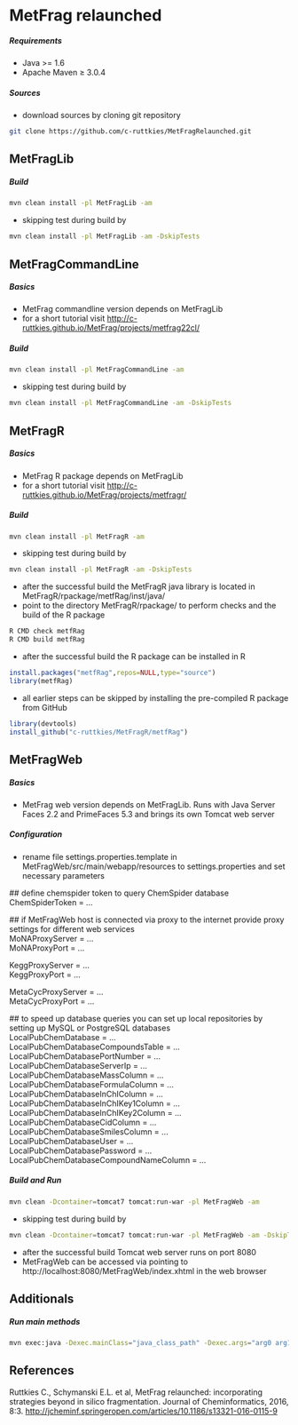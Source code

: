 MetFrag relaunched
==================

##### Requirements
- Java >= 1.6
- Apache Maven ≥ 3.0.4

##### Sources
- download sources by cloning git repository<br>
```bash
git clone https://github.com/c-ruttkies/MetFragRelaunched.git
```

MetFragLib
----------

##### Build
```bash
mvn clean install -pl MetFragLib -am
```

- skipping test during build by<br>
```bash
mvn clean install -pl MetFragLib -am -DskipTests
```

MetFragCommandLine
------------------

##### Basics
- MetFrag commandline version depends on MetFragLib
- for a short tutorial visit http://c-ruttkies.github.io/MetFrag/projects/metfrag22cl/

##### Build
```bash
mvn clean install -pl MetFragCommandLine -am
```

- skipping test during build by<br>
```bash
mvn clean install -pl MetFragCommandLine -am -DskipTests
```

MetFragR
--------

##### Basics
- MetFrag R package depends on MetFragLib<br>
- for a short tutorial visit http://c-ruttkies.github.io/MetFrag/projects/metfragr/

##### Build
```bash
mvn clean install -pl MetFragR -am
```

- skipping test during build by<br>
```bash
mvn clean install -pl MetFragR -am -DskipTests
```

- after the successful build the MetFragR java library is located in MetFragR/rpackage/metfRag/inst/java/ 
- point to the directory MetFragR/rpackage/ to perform checks and the build of the R package<br>
```bash
R CMD check metfRag
R CMD build metfRag
```

- after the successful build the R package can be installed in R<br>
```R
install.packages("metfRag",repos=NULL,type="source")
library(metfRag)
```

- all earlier steps can be skipped by installing the pre-compiled R package from GitHub<br>
```R
library(devtools)
install_github("c-ruttkies/MetFragR/metfRag")
```

MetFragWeb
----------

##### Basics
- MetFrag web version depends on MetFragLib. Runs with Java Server Faces 2.2 and PrimeFaces 5.3 and brings its own Tomcat web server<br>

##### Configuration
 - rename file settings.properties.template in MetFragWeb/src/main/webapp/resources to settings.properties and set necessary parameters<br>

 \#\# define chemspider token to query ChemSpider database<br>
 ChemSpiderToken = ...<br>

 \#\# if MetFragWeb host is connected via proxy to the internet provide proxy settings for different web services<br>
 MoNAProxyServer = ...<br>
 MoNAProxyPort = ...<br>

 KeggProxyServer = ...<br>
 KeggProxyPort = ...<br>

 MetaCycProxyServer = ...<br>
 MetaCycProxyPort = ...<br>

 \#\# to speed up database queries you can set up local repositories by setting up MySQL or PostgreSQL databases<br>
 LocalPubChemDatabase = ...<br>
 LocalPubChemDatabaseCompoundsTable = ...<br>
 LocalPubChemDatabasePortNumber = ...<br>
 LocalPubChemDatabaseServerIp = ...<br>
 LocalPubChemDatabaseMassColumn = ...<br>
 LocalPubChemDatabaseFormulaColumn = ...<br>
 LocalPubChemDatabaseInChIColumn = ...<br>
 LocalPubChemDatabaseInChIKey1Column = ...<br>
 LocalPubChemDatabaseInChIKey2Column = ...<br>
 LocalPubChemDatabaseCidColumn = ...<br>
 LocalPubChemDatabaseSmilesColumn = ...<br>
 LocalPubChemDatabaseUser = ...<br>
 LocalPubChemDatabasePassword = ...<br>
 LocalPubChemDatabaseCompoundNameColumn = ...<br>

##### Build and Run
```bash
mvn clean -Dcontainer=tomcat7 tomcat:run-war -pl MetFragWeb -am
```

- skipping test during build by<br>
```bash
mvn clean -Dcontainer=tomcat7 tomcat:run-war -pl MetFragWeb -am -DskipTests
```

- after the successful build Tomcat web server runs on port 8080<br>
- MetFragWeb can be accessed via pointing to http://localhost:8080/MetFragWeb/index.xhtml in the web browser<br>

Additionals
-----------

##### Run main methods 
```bash
mvn exec:java -Dexec.mainClass="java_class_path" -Dexec.args="arg0 arg1 arg2 ..."  
```

References
----------

Ruttkies C., Schymanski E.L. et al, MetFrag relaunched: incorporating strategies beyond in silico fragmentation. Journal of Cheminformatics, 2016, 8:3. http://jcheminf.springeropen.com/articles/10.1186/s13321-016-0115-9
